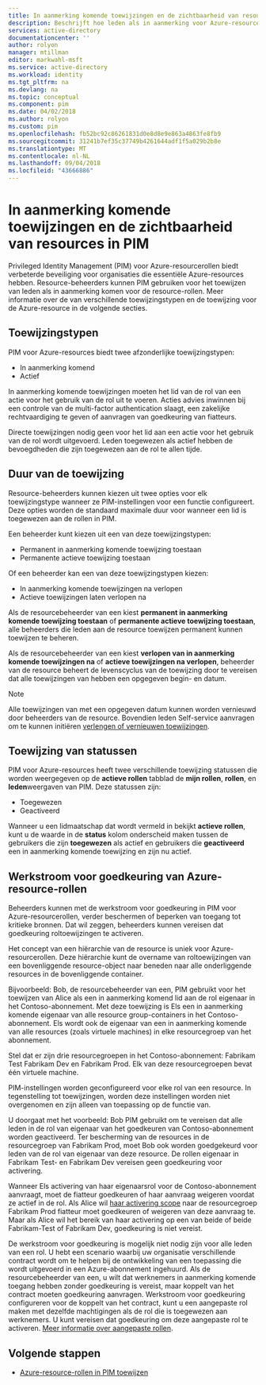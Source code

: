 ```yaml
---
title: In aanmerking komende toewijzingen en de zichtbaarheid van resources in PIM - Azure | Microsoft Docs
description: Beschrijft hoe leden als in aanmerking voor Azure-resource-rollen in Azure AD Privileged Identity Management (PIM) toewijzen.
services: active-directory
documentationcenter: ''
author: rolyon
manager: mtillman
editor: markwahl-msft
ms.service: active-directory
ms.workload: identity
ms.tgt_pltfrm: na
ms.devlang: na
ms.topic: conceptual
ms.component: pim
ms.date: 04/02/2018
ms.author: rolyon
ms.custom: pim
ms.openlocfilehash: fb52bc92c86261831d0e8d8e9e863a4863fe8fb9
ms.sourcegitcommit: 31241b7ef35c37749b4261644adf1f5a029b2b8e
ms.translationtype: MT
ms.contentlocale: nl-NL
ms.lasthandoff: 09/04/2018
ms.locfileid: "43666886"
---
```

# <a name="eligible-assignments-and-resource-visibility-in-pim"></a>In aanmerking komende toewijzingen en de zichtbaarheid van resources in PIM

Privileged Identity Management (PIM) voor Azure-resourcerollen biedt verbeterde beveiliging voor organisaties die essentiële Azure-resources hebben. Resource-beheerders kunnen PIM gebruiken voor het toewijzen van leden als in aanmerking komen voor de resource-rollen. Meer informatie over de van verschillende toewijzingstypen en de toewijzing voor de Azure-resource in de volgende secties. 

## <a name="assignment-types"></a>Toewijzingstypen

PIM voor Azure-resources biedt twee afzonderlijke toewijzingstypen:

- In aanmerking komend
- Actief

In aanmerking komende toewijzingen moeten het lid van de rol van een actie voor het gebruik van de rol uit te voeren. Acties advies inwinnen bij een controle van de multi-factor authentication slaagt, een zakelijke rechtvaardiging te geven of aanvragen van goedkeuring van fiatteurs.

Directe toewijzingen nodig geen voor het lid aan een actie voor het gebruik van de rol wordt uitgevoerd. Leden toegewezen als actief hebben de bevoegdheden die zijn toegewezen aan de rol te allen tijde.

## <a name="assignment-duration"></a>Duur van de toewijzing

Resource-beheerders kunnen kiezen uit twee opties voor elk toewijzingstype wanneer ze PIM-instellingen voor een functie configureert. Deze opties worden de standaard maximale duur voor wanneer een lid is toegewezen aan de rollen in PIM. 

Een beheerder kunt kiezen uit een van deze toewijzingstypen:

- Permanent in aanmerking komende toewijzing toestaan
- Permanente actieve toewijzing toestaan

Of een beheerder kan een van deze toewijzingstypen kiezen:

- In aanmerking komende toewijzingen na verlopen
- Actieve toewijzingen laten verlopen na

Als de resourcebeheerder van een kiest **permanent in aanmerking komende toewijzing toestaan** of **permanente actieve toewijzing toestaan**, alle beheerders die leden aan de resource toewijzen permanent kunnen toewijzen te beheren.

Als de resourcebeheerder van een kiest **verlopen van in aanmerking komende toewijzingen na** of **actieve toewijzingen na verlopen**, beheerder van de resource beheert de levenscyclus van de toewijzing door te vereisen dat alle toewijzingen van hebben een opgegeven begin- en datum.

> [!NOTE] 
> Alle toewijzingen van met een opgegeven datum kunnen worden vernieuwd door beheerders van de resource. Bovendien leden Self-service aanvragen om te kunnen initiëren [verlengen of vernieuwen toewijzingen](pim-resource-roles-renew-extend.md).


## <a name="assignment-states"></a>Toewijzing van statussen

PIM voor Azure-resources heeft twee verschillende toewijzing statussen die worden weergegeven op de **actieve rollen** tabblad de **mijn rollen**, **rollen**, en **leden**weergaven van PIM. Deze statussen zijn:

- Toegewezen
- Geactiveerd

Wanneer u een lidmaatschap dat wordt vermeld in bekijkt **actieve rollen**, kunt u de waarde in de **status** kolom onderscheid maken tussen de gebruikers die zijn **toegewezen** als actief en gebruikers die **geactiveerd** een in aanmerking komende toewijzing en zijn nu actief.

## <a name="azure-resource-role-approval-workflow"></a>Werkstroom voor goedkeuring van Azure-resource-rollen

Beheerders kunnen met de werkstroom voor goedkeuring in PIM voor Azure-resourcerollen, verder beschermen of beperken van toegang tot kritieke bronnen. Dat wil zeggen, beheerders kunnen vereisen dat goedkeuring roltoewijzingen te activeren.

Het concept van een hiërarchie van de resource is uniek voor Azure-resourcerollen. Deze hiërarchie kunt de overname van roltoewijzingen van een bovenliggende resource-object naar beneden naar alle onderliggende resources in de bovenliggende container. 

Bijvoorbeeld: Bob, de resourcebeheerder van een, PIM gebruikt voor het toewijzen van Alice als een in aanmerking komend lid aan de rol eigenaar in het Contoso-abonnement. Met deze toewijzing is Els een in aanmerking komende eigenaar van alle resource group-containers in het Contoso-abonnement. Els wordt ook de eigenaar van een in aanmerking komende van alle resources (zoals virtuele machines) in elke resourcegroep van het abonnement.

Stel dat er zijn drie resourcegroepen in het Contoso-abonnement: Fabrikam Test Fabrikam Dev en Fabrikam Prod. Elk van deze resourcegroepen bevat één virtuele machine.

PIM-instellingen worden geconfigureerd voor elke rol van een resource. In tegenstelling tot toewijzingen, worden deze instellingen worden niet overgenomen en zijn alleen van toepassing op de functie van.

U doorgaat met het voorbeeld: Bob PIM gebruikt om te vereisen dat alle leden in de rol van eigenaar van het goedkeuren van Contoso-abonnement worden geactiveerd. Ter bescherming van de resources in de resourcegroep van Fabrikam Prod, moet Bob ook worden goedgekeurd voor leden van de rol van eigenaar van deze resource. De rollen eigenaar in Fabrikam Test- en Fabrikam Dev vereisen geen goedkeuring voor activering.

Wanneer Els activering van haar eigenaarsrol voor de Contoso-abonnement aanvraagt, moet de fiatteur goedkeuren of haar aanvraag weigeren voordat ze actief in de rol. Als Alice wil [haar activering scope](pim-resource-roles-activate-your-roles.md) naar de resourcegroep Fabrikam Prod fiatteur moet goedkeuren of weigeren van deze aanvraag te. Maar als Alice wil het bereik van haar activering op een van beide of beide Fabrikam-Test of Fabrikam Dev, goedkeuring is niet vereist.

De werkstroom voor goedkeuring is mogelijk niet nodig zijn voor alle leden van een rol. U hebt een scenario waarbij uw organisatie verschillende contract wordt om te helpen bij de ontwikkeling van een toepassing die wordt uitgevoerd in een Azure-abonnement ingehuurd. Als de resourcebeheerder van een, u wilt dat werknemers in aanmerking komende toegang hebben zonder goedkeuring is vereist, maar koppelt van het contract moeten goedkeuring aanvragen. Werkstroom voor goedkeuring configureren voor de koppelt van het contract, kunt u een aangepaste rol maken met dezelfde machtigingen als de rol die is toegewezen aan werknemers. U kunt vereisen dat goedkeuring om deze aangepaste rol te activeren. [Meer informatie over aangepaste rollen](pim-resource-roles-custom-role-policy.md).

## <a name="next-steps"></a>Volgende stappen

- [Azure-resource-rollen in PIM toewijzen](pim-resource-roles-assign-roles.md)
